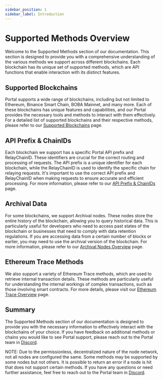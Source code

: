 ```yaml
---
sidebar_position: 1
sidebar_label: Introduction
---
```


# Supported Methods Overview

Welcome to the Supported Methods section of our documentation. This section is designed to provide you with a comprehensive understanding of the various methods we support across different blockchains. Each blockchain has its unique set of supported methods, which are API functions that enable interaction with its distinct features.

## Supported Blockchains

Portal supports a wide range of blockchains, including but not limited to Ethereum, Binance Smart Chain, BOBA Mainnet, and many more. Each of these blockchains has unique features and capabilities, and our Portal provides the necessary tools and methods to interact with them effectively. For a detailed list of supported blockchains and their respective methods, please refer to our [Supported Blockchains](/guides/getting-started/supported-blockchains) page.

## API Prefix & ChainIDs

Each blockchain we support has a specific Portal API prefix and RelayChainID. These identifiers are crucial for the correct routing and processing of requests. The API prefix is a unique identifier for each blockchain, while the RelayChainID is used to identify the specific chain for relaying requests. It's important to use the correct API prefix and RelayChainID when making requests to ensure accurate and efficient processing. For more information, please refer to our [API Prefix & ChainIDs](/supported-methods/intro/supported-methods-prefixids) page.

## Archival Data

For some blockchains, we support Archival nodes. These nodes store the entire history of the blockchain, allowing you to query historical data. This is particularly useful for developers who need to access past states of the blockchain or businesses that need to comply with data retention regulations. If you are accessing data from a certain number of blocks or earlier, you may need to use the archival version of the blockchain. For more information, please refer to our [Archival Nodes Overview](/supported-methods/intro/supported-methods-archival-nodes) page.

## Ethereum Trace Methods

We also support a variety of Ethereum Trace methods, which are used to retrieve internal transaction details. These methods are particularly useful for understanding the internal workings of complex transactions, such as those involving smart contracts. For more details, please visit our [Ethereum Trace Overview](/supported-methods/intro/supported-methods-ethtrace) page.

## Summary

The Supported Methods section of our documentation is designed to provide you with the necessary information to effectively interact with the blockchains of your choice. If you have feedback on additional methods or chains you would like to see Portal support, please reach out to the Portal team in [Discord](https://discord.gg/build-with-grove).

NOTE: Due to the permissionless, decentralized nature of the node network, not all nodes are configured the same. Some methods may be supported by some nodes but not others. It is possible to return an error if a node is hit that does not support certain methods. If you have any questions or need further assistance, feel free to reach out to the Portal team in [Discord](https://discord.gg/build-with-grove).
